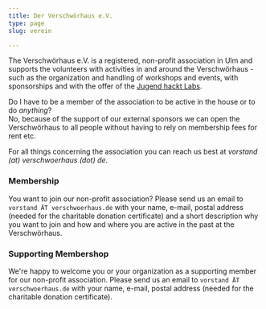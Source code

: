```yaml
---
title: Der Verschwörhaus e.V.
type: page
slug: verein

---
```


The Verschwörhaus e.V. is a registered, non-profit association in Ulm and supports the volunteers with activities in and around the Verschwörhaus - such as the organization and handling of workshops and events, with sponsorships and with the offer of the [Jugend hackt Labs](/en/category/jugend-hackt-lab/).

Do I have to be a member of the association to be active in the house or to do _anything_?  
No, because of the support of our external sponsors we can open the Verschwörhaus to all people without having to rely on membership fees for rent etc.

<!--
Warum sollte ich (Förder)mitglied werden?  
Wenn man sich für eine Mitgliedschaft entscheidet, bekommt man zum einen ein Stimmrecht bei allen Vereinsfragen sowie eine Art “virtuelles” Abzeichen, dass man das Haus und den dortigen Spirit unterstützt.

Weiter ermöglichen die Mitgliedsbeiträge die Beschaffung von interessanten Dingen für alle, Workshopmaterial und den ein oder anderen Kostenpunkt im Haus.
-->


For all things concerning the association you can reach us best at _vorstand (at) verschwoerhaus (dot) de_.

### Membership 
You want to join our non-profit association? Please send us an email to `vorstand ÄT verschwoerhaus.de` with your name, e-mail, postal address (needed for the charitable donation certificate) and a short description why you want to join and how and where you are active in the past at the Verschwörhaus.

### Supporting Membershop
We're happy to welcome you or your organization as a supporting member for our non-profit association. Please send us an email to `vorstand ÄT verschwoerhaus.de` with your name, e-mail, postal address (needed for the charitable donation certificate).
